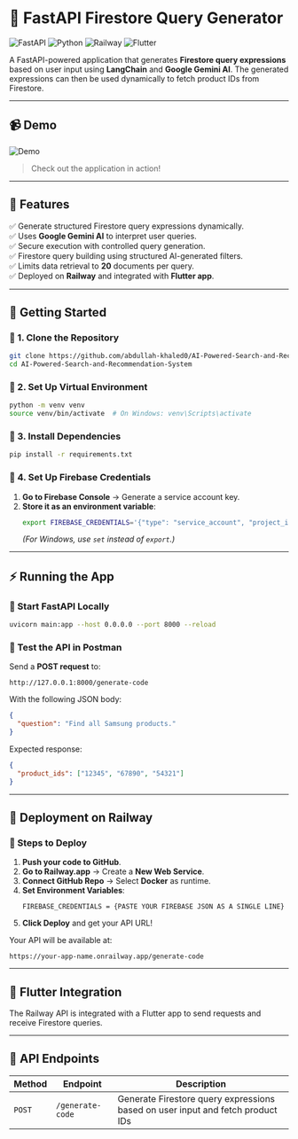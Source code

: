 # 🚀 FastAPI Firestore Query Generator

![FastAPI](https://img.shields.io/badge/FastAPI-005571?style=for-the-badge&logo=fastapi)
![Python](https://img.shields.io/badge/Python-3.12-blue?style=for-the-badge&logo=python)
![Railway](https://img.shields.io/badge/Deployed%20on-Railway-46a2f1?style=for-the-badge)
![Flutter](https://img.shields.io/badge/Integrated%20with-Flutter-02569B?style=for-the-badge&logo=flutter)

A FastAPI-powered application that generates **Firestore query expressions** based on user input using **LangChain** and **Google Gemini AI**. The generated expressions can then be used dynamically to fetch product IDs from Firestore.

---

## 📹 Demo
![Demo](demo.gif)
> Check out the application in action!


---

## 📌 Features
✅ Generate structured Firestore query expressions dynamically.  
✅ Uses **Google Gemini AI** to interpret user queries.  
✅ Secure execution with controlled query generation.  
✅ Firestore query building using structured AI-generated filters.  
✅ Limits data retrieval to **20** documents per query.  
✅ Deployed on **Railway** and integrated with **Flutter app**.  

---

## 🚀 Getting Started

### 🔹 1. Clone the Repository
```bash
git clone https://github.com/abdullah-khaled0/AI-Powered-Search-and-Recommendation-System.git
cd AI-Powered-Search-and-Recommendation-System
```

### 🔹 2. Set Up Virtual Environment
```bash
python -m venv venv
source venv/bin/activate  # On Windows: venv\Scripts\activate
```

### 🔹 3. Install Dependencies
```bash
pip install -r requirements.txt
```

### 🔹 4. Set Up Firebase Credentials
1. **Go to Firebase Console** → Generate a service account key.
2. **Store it as an environment variable**:
   ```bash
   export FIREBASE_CREDENTIALS='{"type": "service_account", "project_id": "your-project" ... }'
   ```
   *(For Windows, use `set` instead of `export`.)*

---

## ⚡ Running the App

### 🚀 Start FastAPI Locally
```bash
uvicorn main:app --host 0.0.0.0 --port 8000 --reload
```

### 📡 Test the API in Postman
Send a **POST request** to:
```
http://127.0.0.1:8000/generate-code
```
With the following JSON body:
```json
{
  "question": "Find all Samsung products."
}
```
Expected response:
```json
{
  "product_ids": ["12345", "67890", "54321"]
}
```

---

## 🚀 Deployment on Railway
### 🔹 Steps to Deploy
1. **Push your code to GitHub**.
2. **Go to Railway.app** → Create a **New Web Service**.
3. **Connect GitHub Repo** → Select **Docker** as runtime.
4. **Set Environment Variables**:
   ```
   FIREBASE_CREDENTIALS = {PASTE YOUR FIREBASE JSON AS A SINGLE LINE}
   ```
5. **Click Deploy** and get your API URL!

Your API will be available at:  
```
https://your-app-name.onrailway.app/generate-code
```

---

## 📲 Flutter Integration
The Railway API is integrated with a Flutter app to send requests and receive Firestore queries.


---

## 📜 API Endpoints
| Method | Endpoint | Description |
|--------|----------|-------------|
| `POST` | `/generate-code` | Generate Firestore query expressions based on user input and fetch product IDs |
